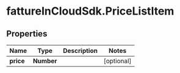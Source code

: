 # fattureInCloudSdk.PriceListItem

## Properties

Name | Type | Description | Notes
------------ | ------------- | ------------- | -------------
**price** | **Number** |  | [optional] 


